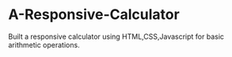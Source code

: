 # A-Responsive-Calculator
Built a responsive calculator using HTML,CSS,Javascript for basic arithmetic operations.
